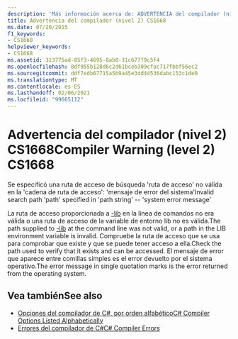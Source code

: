 ```yaml
---
description: 'Más información acerca de: ADVERTENCIA del compilador (nivel 2) CS1668'
title: Advertencia del compilador (nivel 2) CS1668
ms.date: 07/20/2015
f1_keywords:
- CS1668
helpviewer_keywords:
- CS1668
ms.assetid: 313775ad-85f3-4695-8ab8-31c677f9c5f4
ms.openlocfilehash: 8df955b128d6c2d61bceb309cfac717fbbf56ec2
ms.sourcegitcommit: ddf7edb67715a5b9a45e3dd44536dabc153c1de0
ms.translationtype: MT
ms.contentlocale: es-ES
ms.lasthandoff: 02/06/2021
ms.locfileid: "99665112"
---
```

# <a name="compiler-warning-level-2-cs1668"></a><span data-ttu-id="661ea-103">Advertencia del compilador (nivel 2) CS1668</span><span class="sxs-lookup"><span data-stu-id="661ea-103">Compiler Warning (level 2) CS1668</span></span>

<span data-ttu-id="661ea-104">Se especificó una ruta de acceso de búsqueda 'ruta de acceso' no válida en la 'cadena de ruta de acceso': 'mensaje de error del sistema'</span><span class="sxs-lookup"><span data-stu-id="661ea-104">Invalid search path 'path' specified in 'path string' --  'system error message'</span></span>  
  
 <span data-ttu-id="661ea-105">La ruta de acceso proporcionada a [-lib](../language-reference/compiler-options/lib-compiler-option.md) en la línea de comandos no era válida o una ruta de acceso de la variable de entorno lib no es válida.</span><span class="sxs-lookup"><span data-stu-id="661ea-105">The path supplied to [-lib](../language-reference/compiler-options/lib-compiler-option.md) at the command line was not valid, or a path in the LIB environment variable is invalid.</span></span> <span data-ttu-id="661ea-106">Compruebe la ruta de acceso que se usa para comprobar que existe y que se puede tener acceso a ella.</span><span class="sxs-lookup"><span data-stu-id="661ea-106">Check the path used to verify that it exists and can be accessed.</span></span> <span data-ttu-id="661ea-107">El mensaje de error que aparece entre comillas simples es el error devuelto por el sistema operativo.</span><span class="sxs-lookup"><span data-stu-id="661ea-107">The error message in single quotation marks is the error returned from the operating system.</span></span>  
  
## <a name="see-also"></a><span data-ttu-id="661ea-108">Vea también</span><span class="sxs-lookup"><span data-stu-id="661ea-108">See also</span></span>

- [<span data-ttu-id="661ea-109">Opciones del compilador de C#, por orden alfabético</span><span class="sxs-lookup"><span data-stu-id="661ea-109">C# Compiler Options Listed Alphabetically</span></span>](../language-reference/compiler-options/listed-alphabetically.md)
- [<span data-ttu-id="661ea-110">Errores del compilador de C#</span><span class="sxs-lookup"><span data-stu-id="661ea-110">C# Compiler Errors</span></span>](../language-reference/compiler-messages/index.md)
